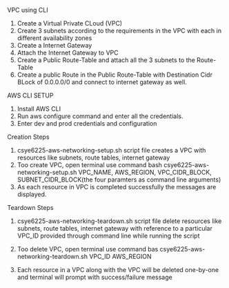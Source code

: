 
VPC using CLI
1. Create a Virtual Private CLoud (VPC)
2. Create 3 subnets according to the requirements in the VPC with each in different availability zones
3. Create a Internet Gateway
4. Attach the Internet Gateway to VPC
5. Create a Public Route-Table and attach all the 3 subnets to the Route-Table
6. Create a public Route in the Public Route-Table with Destination Cidr BLock of 0.0.0.0/0 and connect to internet gateway as well.


AWS CLI SETUP
1. Install AWS CLI
2. Run aws configure command and enter all the credentials.
3. Enter dev and prod credentials and configuration




Creation Steps
1. csye6225-aws-networking-setup.sh script file creates a VPC with resources like subnets, route tables, internet gateway
2. Too create VPC, open terminal use command bash csye6225-aws-networking-setup.sh VPC_NAME, AWS_REGION, VPC_CIDR_BLOCK, SUBNET_CIDR_BLOCK(the four paramters as command line arguments)
3. As each resource in VPC is completed successfully the messages are displayed.

Teardown Steps
1. csye6225-aws-networking-teardown.sh script file delete resources like subnets, route tables, internet gateway with reference to a particular VPC_ID provided through command line while running the script

2. Too delete VPC, open terminal use command bas csye6225-aws-networking-teardown.sh VPC_ID AWS_REGION

3. Each resource in a VPC along with the VPC will be deleted one-by-one and terminal will prompt with success/failure message
